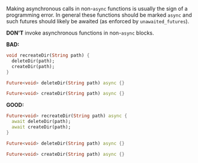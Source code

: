 Making asynchronous calls in non-`async` functions is usually the sign of a
programming error.  In general these functions should be marked `async` and such
futures should likely be awaited (as enforced by `unawaited_futures`).

**DON'T** invoke asynchronous functions in non-`async` blocks.

**BAD:**
```dart
void recreateDir(String path) {
  deleteDir(path);
  createDir(path);
}

Future<void> deleteDir(String path) async {}

Future<void> createDir(String path) async {}
```

**GOOD:**
```dart
Future<void> recreateDir(String path) async {
  await deleteDir(path);
  await createDir(path);
}

Future<void> deleteDir(String path) async {}

Future<void> createDir(String path) async {}
```
